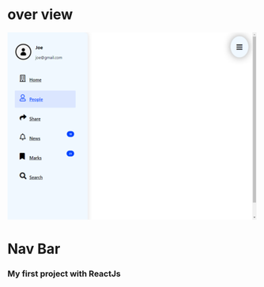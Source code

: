 # over view

<img src="https://github.com/characterMi/navbar-react/blob/main/navbar-react.png" alt="image" />

# Nav Bar

### My first project with ReactJs 
